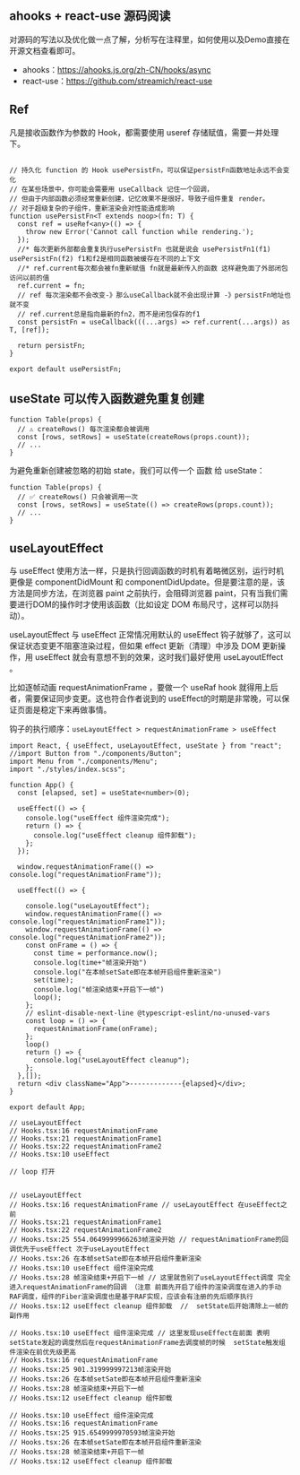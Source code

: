 ## ahooks + react-use 源码阅读

对源码的写法以及优化做一点了解，分析写在注释里，如何使用以及Demo直接在开源文档查看即可。

- ahooks：https://ahooks.js.org/zh-CN/hooks/async
- react-use：https://github.com/streamich/react-use

## Ref

凡是接收函数作为参数的 Hook，都需要使用 useref 存储赋值，需要一并处理下。

```TSX

// 持久化 function 的 Hook usePersistFn，可以保证persistFn函数地址永远不会变化
// 在某些场景中，你可能会需要用 useCallback 记住一个回调，
// 但由于内部函数必须经常重新创建，记忆效果不是很好，导致子组件重复 render。
// 对于超级复杂的子组件，重新渲染会对性能造成影响
function usePersistFn<T extends noop>(fn: T) {
  const ref = useRef<any>(() => {
    throw new Error('Cannot call function while rendering.');
  });
  //* 每次更新外部都会重复执行usePersistFn 也就是说会 usePersistFn1(f1) usePersistFn(f2) f1和f2是相同函数被缓存在不同的上下文
  //* ref.current每次都会被fn重新赋值 fn就是最新传入的函数 这样避免面了外部闭包访问以前的值
  ref.current = fn;
  // ref 每次渲染都不会改变-》那么useCallback就不会出现计算 -》persistFn地址也就不变
  // ref.current总是指向最新的fn2，而不是闭包保存的f1
  const persistFn = useCallback(((...args) => ref.current(...args)) as T, [ref]);

  return persistFn;
}

export default usePersistFn;
```

## useState 可以传入函数避免重复创建

```
function Table(props) {
  // ⚠️ createRows() 每次渲染都会被调用
  const [rows, setRows] = useState(createRows(props.count));
  // ...
}
```

为避免重新创建被忽略的初始 state，我们可以传一个 函数 给 useState：

```
function Table(props) {
  // ✅ createRows() 只会被调用一次
  const [rows, setRows] = useState(() => createRows(props.count));
  // ...
}
```

## useLayoutEffect


与 useEffect 使用方法一样，只是执行回调函数的时机有着略微区别，运行时机更像是 componentDidMount 和 componentDidUpdate。但是要注意的是，该方法是同步方法，在浏览器 paint 之前执行，会阻碍浏览器 paint，只有当我们需要进行DOM的操作时才使用该函数（比如设定 DOM 布局尺寸，这样可以防抖动）。

useLayoutEffect 与 useEffect
正常情况用默认的 useEffect 钩子就够了，这可以保证状态变更不阻塞渲染过程，但如果 effect 更新（清理）中涉及 DOM 更新操作，用 useEffect 就会有意想不到的效果，这时我们最好使用 useLayoutEffect 。

比如逐帧动画 requestAnimationFrame ，要做一个 useRaf hook 就得用上后者，需要保证同步变更。这也符合作者说到的 useEffect的时期是非常晚，可以保证页面是稳定下来再做事情。

钩子的执行顺序：`useLayoutEffect > requestAnimationFrame > useEffect`


```TSX
import React, { useEffect, useLayoutEffect, useState } from "react";
//import Button from "./components/Button";
import Menu from "./components/Menu";
import "./styles/index.scss";

function App() {
  const [elapsed, set] = useState<number>(0);

  useEffect(() => {
    console.log("useEffect 组件渲染完成");
    return () => {
      console.log("useEffect cleanup 组件卸载");
    };
  });

  window.requestAnimationFrame(() => console.log("requestAnimationFrame"));

  useEffect(() => {
    
    console.log("useLayoutEffect");
    window.requestAnimationFrame(() => console.log("requestAnimationFrame1"));
    window.requestAnimationFrame(() => console.log("requestAnimationFrame2"));
    const onFrame = () => {
      const time = performance.now();
      console.log(time+"帧渲染开始")
      console.log("在本帧setSate即在本帧开启组件重新渲染")
      set(time);
      console.log("帧渲染结束+开启下一帧")
      loop();
    };
    // eslint-disable-next-line @typescript-eslint/no-unused-vars
    const loop = () => {
      requestAnimationFrame(onFrame);
    };
    loop()
    return () => {
      console.log("useLayoutEffect cleanup");
    };
  },[]);
  return <div className="App">-------------{elapsed}</div>;
}

export default App;

// useLayoutEffect
// Hooks.tsx:16 requestAnimationFrame
// Hooks.tsx:21 requestAnimationFrame1
// Hooks.tsx:22 requestAnimationFrame2
// Hooks.tsx:10 useEffect

// loop 打开


// useLayoutEffect
// Hooks.tsx:16 requestAnimationFrame // useLayoutEffect 在useEffect之前
// Hooks.tsx:21 requestAnimationFrame1
// Hooks.tsx:22 requestAnimationFrame2
// Hooks.tsx:25 554.0649999966263帧渲染开始 // requestAnimationFrame的回调优先于useEffect 次于useLayoutEffect
// Hooks.tsx:26 在本帧setSate即在本帧开启组件重新渲染
// Hooks.tsx:10 useEffect 组件渲染完成 
// Hooks.tsx:28 帧渲染结束+开启下一帧 // 这里就告别了useLayoutEffect调度 完全进入requestAnimationFrame的回调 （注意 前面先开启了组件的渲染调度在进入的手动RAF调度，组件的Fiber渲染调度也是基于RAF实现，应该会有注册的先后顺序执行
// Hooks.tsx:12 useEffect cleanup 组件卸载  //  setState后开始清除上一帧的副作用

// Hooks.tsx:10 useEffect 组件渲染完成 // 这里发现useEffect在前面 表明setState发起的调度然后在requestAnimationFrame去调度帧的时候  setState触发组件渲染在前优先级更高
// Hooks.tsx:16 requestAnimationFrame
// Hooks.tsx:25 901.319999997213帧渲染开始
// Hooks.tsx:26 在本帧setSate即在本帧开启组件重新渲染
// Hooks.tsx:28 帧渲染结束+开启下一帧
// Hooks.tsx:12 useEffect cleanup 组件卸载

// Hooks.tsx:10 useEffect 组件渲染完成
// Hooks.tsx:16 requestAnimationFrame
// Hooks.tsx:25 915.6549999970593帧渲染开始
// Hooks.tsx:26 在本帧setSate即在本帧开启组件重新渲染
// Hooks.tsx:28 帧渲染结束+开启下一帧
// Hooks.tsx:12 useEffect cleanup 组件卸载

```